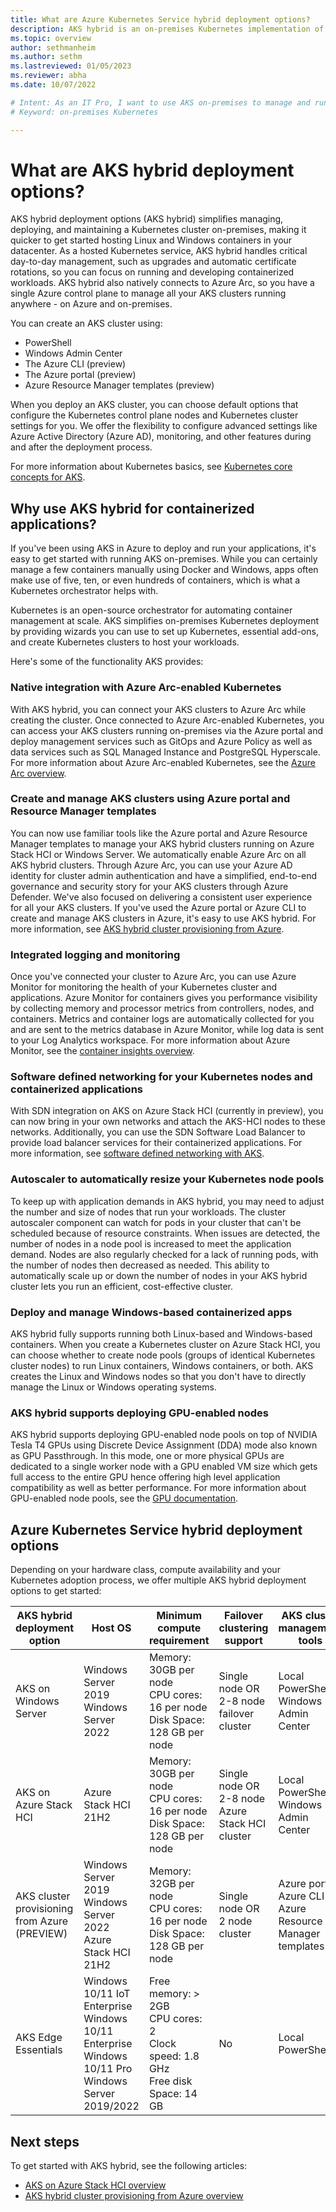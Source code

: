 ```yaml
---
title: What are Azure Kubernetes Service hybrid deployment options?
description: AKS hybrid is an on-premises Kubernetes implementation of Azure Kubernetes Service (AKS), which automates running containerized applications at scale.
ms.topic: overview
author: sethmanheim
ms.author: sethm 
ms.lastreviewed: 01/05/2023
ms.reviewer: abha
ms.date: 10/07/2022

# Intent: As an IT Pro, I want to use AKS on-premises to manage and run containerized workloads.
# Keyword: on-premises Kubernetes

---
```

# What are AKS hybrid deployment options?

AKS hybrid deployment options (AKS hybrid) simplifies managing, deploying, and maintaining a Kubernetes cluster on-premises, making it quicker to get started hosting Linux and Windows containers in your datacenter. As a hosted Kubernetes service, AKS hybrid handles critical day-to-day management, such as upgrades and automatic certificate rotations, so you can focus on running and developing containerized workloads. AKS hybrid also natively connects to Azure Arc, so you have a single Azure control plane to manage all your AKS clusters running anywhere - on Azure and on-premises.

You can create an AKS cluster using:

- PowerShell
- Windows Admin Center
- The Azure CLI (preview)
- The Azure portal (preview)
- Azure Resource Manager templates (preview)

When you deploy an AKS cluster, you can choose default options that configure the Kubernetes control plane nodes and Kubernetes cluster settings for you. We offer the flexibility to configure advanced settings like Azure Active Directory (Azure AD), monitoring, and other features during and after the deployment process.

For more information about Kubernetes basics, see [Kubernetes core concepts for AKS](kubernetes-concepts.md).

## Why use AKS hybrid for containerized applications?

If you've been using AKS in Azure to deploy and run your applications, it's easy to get started with running AKS on-premises. While you can certainly manage a few containers manually using Docker and Windows, apps often make use of five, ten, or even hundreds of containers, which is what a Kubernetes orchestrator helps with.

Kubernetes is an open-source orchestrator for automating container management at scale. AKS simplifies on-premises Kubernetes deployment by providing wizards you can use to set up Kubernetes, essential add-ons, and create Kubernetes clusters to host your workloads.

Here's some of the functionality AKS provides:

### Native integration with Azure Arc-enabled Kubernetes

With AKS hybrid, you can connect your AKS clusters to Azure Arc while creating the cluster. Once connected to Azure Arc-enabled Kubernetes, you can access your AKS clusters running on-premises via the Azure portal and deploy management services such as GitOps and Azure Policy as well as data services such as SQL Managed Instance and PostgreSQL Hyperscale. For more information about Azure Arc-enabled Kubernetes, see the [Azure Arc overview](/azure/azure-arc/kubernetes/overview).

### Create and manage AKS clusters using Azure portal and Resource Manager templates

You can now use familiar tools like the Azure portal and Azure Resource Manager templates to manage your AKS hybrid clusters running on Azure Stack HCI or Windows Server. We automatically enable Azure Arc on all AKS hybrid clusters. Through Azure Arc, you can use your Azure AD identity for cluster admin authentication and have a simplified, end-to-end governance and security story for your AKS clusters through Azure Defender. We've also focused on delivering a consistent user experience for all your AKS clusters. If you've used the Azure portal or Azure CLI to create and manage AKS clusters in Azure, it's easy to use AKS hybrid. For more information, see [AKS hybrid cluster provisioning from Azure](aks-hybrid-preview-overview.md).

### Integrated logging and monitoring

Once you've connected your cluster to Azure Arc, you can use Azure Monitor for monitoring the health of your Kubernetes cluster and applications. Azure Monitor for containers gives you performance visibility by collecting memory and processor metrics from controllers, nodes, and containers. Metrics and container logs are automatically collected for you and are sent to the metrics database in Azure Monitor, while log data is sent to your Log Analytics workspace. For more information about Azure Monitor, see the [container insights overview](/azure/azure-monitor/containers/container-insights-overview).

### Software defined networking for your Kubernetes nodes and containerized applications

With SDN integration on AKS on Azure Stack HCI (currently in preview), you can now bring in your own networks and attach the AKS-HCI nodes to these networks. Additionally, you can use the SDN Software Load Balancer to provide load balancer services for their containerized applications. For more information, see [software defined networking with AKS](software-defined-networking.md).

### Autoscaler to automatically resize your Kubernetes node pools

To keep up with application demands in AKS hybrid, you may need to adjust the number and size of nodes that run your workloads. The cluster autoscaler component can watch for pods in your cluster that can't be scheduled because of resource constraints. When issues are detected, the number of nodes in a node pool is increased to meet the application demand. Nodes are also regularly checked for a lack of running pods, with the number of nodes then decreased as needed. This ability to automatically scale up or down the number of nodes in your AKS hybrid cluster lets you run an efficient, cost-effective cluster.

### Deploy and manage Windows-based containerized apps

AKS hybrid fully supports running both Linux-based and Windows-based containers. When you create a Kubernetes cluster on Azure Stack HCI, you can choose whether to create node pools (groups of identical Kubernetes cluster nodes) to run Linux containers, Windows containers, or both. AKS creates the Linux and Windows nodes so that you don't have to directly manage the Linux or Windows operating systems.

### AKS hybrid supports deploying GPU-enabled nodes

AKS hybrid supports deploying GPU-enabled node pools on top of NVIDIA Tesla T4 GPUs using Discrete Device Assignment (DDA) mode also known as GPU Passthrough. In this mode, one or more physical GPUs are dedicated to a single worker node with a GPU enabled VM size which gets full access to the entire GPU hence offering high level application compatibility as well as better performance. For more information about GPU-enabled node pools, see the [GPU documentation](deploy-gpu-node-pool.md).

## Azure Kubernetes Service hybrid deployment options

Depending on your hardware class, compute availability and your Kubernetes adoption process, we offer multiple AKS hybrid deployment options to get started:

AKS hybrid deployment option | Host OS | Minimum compute requirement | Failover clustering support | AKS cluster management tools | Azure Arc integration |
|-------|-------------------|-----------|----------|---------|---------|
AKS on Windows Server | Windows Server 2019 </br> Windows Server 2022 </br>  | Memory: 30GB per node </br> CPU cores: 16 per node </br> Disk Space: 128 GB per node | Single node OR </br> 2-8 node failover cluster | Local PowerShell </br> Windows Admin Center | Manual Azure Arc integration |
AKS on Azure Stack HCI | Azure Stack HCI 21H2 | Memory: 30GB per node </br> CPU cores: 16 per node </br> Disk Space: 128 GB per node | Single node OR </br> 2-8 node Azure Stack HCI cluster | Local PowerShell  </br> Windows Admin Center | Manual Azure Arc integration |
AKS cluster provisioning from Azure (PREVIEW) | Windows Server 2019 </br> Windows Server 2022 </br> Azure Stack HCI 21H2 | Memory: 32GB per node </br> CPU cores: 16 per node </br> Disk Space: 128 GB per node | Single node OR </br> 2 node cluster | Azure portal  </br> Azure CLI </br> Azure Resource Manager templates | Automatic Azure Arc integration |
AKS Edge Essentials | Windows 10/11 IoT Enterprise </br> Windows 10/11 Enterprise </br> Windows 10/11 Pro </br> Windows Server 2019/2022 | Free memory: > 2GB </br> CPU cores: 2 </br> Clock speed: 1.8 GHz </br> Free disk Space: 14 GB | No | Local PowerShell | Manual Azure Arc integration |

## Next steps

To get started with AKS hybrid, see the following articles:

- [AKS on Azure Stack HCI overview](overview.md)
- [AKS hybrid cluster provisioning from Azure overview](aks-hybrid-preview-overview.md)
